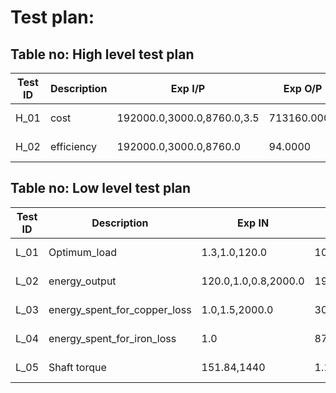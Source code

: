 # Test plan:

## Table no: High level test plan

| **Test ID** | **Description**                                              | **Exp I/P** | **Exp O/P** | **Actual Out** |**Type Of Test**  |    
|-------------|--------------------------------------------------------------|------------|-------------|----------------|------------------|
|  H_01       |cost|192000.0,3000.0,8760.0,3.5|713160.0000|713160.0000|Requirement based|
|  H_02       |efficiency|192000.0,3000.0,8760.0|94.0000|94.0000|Requirement based|

## Table no: Low level test plan

| **Test ID** | **Description**                                              | **Exp IN** | **Exp OUT** | **Actual Out** |**Type Of Test**  |    
|-------------|--------------------------------------------------------------|------------|-------------|----------------|------------------|
|  L_01       |Optimum_load|1.3,1.0,120.0|105.0000|105.0000|Requirement based |
|  L_02       |energy_output|120.0,1.0,0.8,2000.0|192000.0000|192000.0000|Requirement based|
|  L_03       |energy_spent_for_copper_loss|1.0,1.5,2000.0|3000.0000|3000.0000|Requirement based|
|  L_04       |energy_spent_for_iron_loss|1.0|8760.0000|8760.0000|Requirement based|
|  L_05       |Shaft torque|151.84,1440|1.14027|1.14027|Requirement based|
